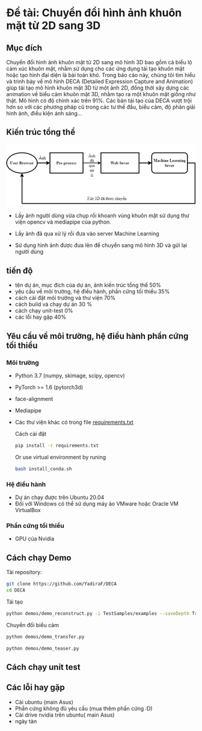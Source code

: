 # Đề tài: Chuyển đổi hình ảnh khuôn mặt từ 2D sang 3D
## Mục đích
Chuyển đổi hình ảnh khuôn mặt từ 2D sang mô hình 3D bao gồm cả biểu lộ cảm xúc khuôn mặt, nhằm sử dụng cho các ứng dụng tái tạo khuôn mặt hoặc tạo hình đại diện là bài toán khó. Trong báo cáo này, chúng tôi tìm hiểu và trình bày về mô hình DECA (Detailed Expression Capture and Animation) giúp tái tạo mô hình khuôn mặt 3D từ một ảnh 2D, đồng thời xây dựng các animation về biểu cảm khuôn mặt 3D, nhằm tạo ra một khuôn mặt giống như thật. Mô hình có độ chính xác trên 91%. Các bản tái tạo của DECA vượt trội hơn so với các phương pháp cũ trong các tư thế đầu, biểu cảm, độ phân giải hình ảnh, điều kiện ánh sáng…

## Kiến trúc tổng thể
<p align="center">   
    <img src="Kiến trúc hệ thống.drawio.png">
</p>

- Lấy ảnh người dùng vừa chụp rồi khoanh vùng khuôn mặt sử dụng thư viện opencv và mediapipe của python.

- Lấy ảnh đã qua xử lý rồi đưa vào server Machine Learning

- Sử dụng hình ảnh được đưa lên để chuyển sang mô hình 3D và gửi lại người dùng

## tiến độ
- tên dự án, mục đích của dự án, ảnh kiến trúc tổng thể 50%
- yêu cầu về môi trường, hệ điều hành, phần cứng tối thiểu 35%
- cách cài đặt môi trường và thư viện 70%
- cách build và chạy dự án 30 %
- cách chạy unit-test 0%
- các lỗi hay gặp 40%


## Yêu cầu về môi trường, hệ điều hành phần cứng tối thiểu 
### Môi trường
* Python 3.7 (numpy, skimage, scipy, opencv)  
* PyTorch >= 1.6 (pytorch3d)  
* face-alignment
* Mediapipe 
* Các thư viện khác có trong file [requirements.txt](requirements.txt)
  
  Cách cài đặt
  ```bash
  pip install -r requirements.txt
  ```
  Or use virtual environment by runing 
  ```bash
  bash install_conda.sh
  ```
### Hệ điều hành
- Dự án chạy được trên Ubuntu 20.04
- Đối với Windows có thể sử dụng máy ảo VMware hoặc Oracle VM VirtualBox
### Phần cứng tối thiểu
- GPU của Nvidia

## Cách chạy Demo
Tải repository:
  ```bash
  git clone https://github.com/YadiraF/DECA
  cd DECA
  ```  
Tái tạo
  ```bash
  python demos/demo_reconstruct.py -i TestSamples/examples --saveDepth True --saveObj True
  ```
Chuyển đổi biểu cảm
  ```bash
  python demos/demo_transfer.py
  ```

  ```bash
  python demos/demo_teaser.py 
  ```
## Cách chạy unit test

## Các lỗi hay gặp
- Cài ubuntu (main Asus)
- Phần cứng không đủ yêu cầu (mua thêm phần cứng :D)
- Cài drive nvidia trên ubuntu( main Asus)
- ngày tàn
